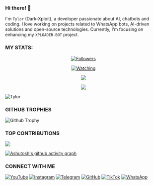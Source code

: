 ### Hi there! 👋 
I'm `Tylor` (Dark-Xploit), a developer passionate about AI, chatbots and coding. I love working on projects related to WhatsApp bots, AI-driven solutions and open-source technologies. Currently, I'm focusing on enhancing my `XPLOADER-BOT` project.


### MY STATS:
<p align="center"><a href="https://github.com/Dark-Xploit/followers"><img title="Followers" src="https://img.shields.io/github/followers/Dark-Xploit?color=red&style=flat-square"></a></p>
<p align="center"><a href="https://komarev.com/ghpvc/?username=Dark-Xploit&color=blue&style=flat-square&label=Profile+Views"><img title="Watching" src="https://komarev.com/ghpvc/?username=Dark-Xploit&color=green&style=flat-square&label=Profile+View"></a>
</p>
<p align="center"><a href="https://github.com/Dark-Xploit"><img src="https://github-readme-stats.vercel.app/api?username=Dark-Xploit&show_icons=true&theme=radical"></a></p>
<p align="center"><a href="https://github.com/Dark-Xploit"><img src="https://github-readme-stats.vercel.app/api/top-langs/?username=Dark-Xploit&theme=radical&layout=compact"></a></p>

<p><img align="center" src="https://github-readme-streak-stats.herokuapp.com/?user=Dark-Xploit&" alt="Tylor" /></p>

### GITHUB TROPHIES
![Github Trophy](https://github-profile-trophy.vercel.app/?username=Dark-Xploit)



### TOP CONTRIBUTIONS
![](https://github-contributor-stats.vercel.app/api?username=Dark-Xploit&limit=5&theme=black&combine_all_yearly_contributions=true)

[![Ashutosh's github activity graph](https://github-readme-activity-graph.vercel.app/graph?username=Dark-Xploit&bg_color=000000&color=9e4c98&line=9e4c98&point=403d3d&area=true&hide_border=true)](https://github.com/ashutosh00710/github-readme-activity-graph)


### CONNECT WITH ME 
[![YouTube](https://img.shields.io/badge/YouTube-red?style=flat-square&logo=youtube)](https://www.youtube.com/@heyits_tylor)
[![Instagram](https://img.shields.io/badge/Instagram-E4405F?style=flat-square&logo=instagram&logoColor=white)](https://www.instagram.com/heyits_tylor)
[![Telegram](https://img.shields.io/badge/Telegram-2CA5E0?style=flat-square&logo=telegram&logoColor=white)](https://t.me/heyits_tylor)
[![GitHub](https://img.shields.io/badge/GitHub-black?style=flat-square&logo=github&logoColor=white)](https://github.com/Dark-Xploit)
[![TikTok](https://img.shields.io/badge/TikTok-000000?style=flat-square&logo=tiktok&logoColor=white)](https://www.tiktok.com/@heyits_tylor)
[![WhatsApp](https://img.shields.io/badge/WhatsApp-25D366?style=flat-square&logo=whatsapp&logoColor=white)](https://wa.me/254754783972) 
